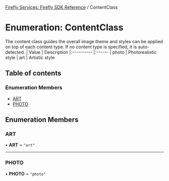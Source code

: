 [Firefly Services: Firefly SDK Reference](../index.md) / ContentClass

# Enumeration: ContentClass

The content class guides the overall image theme and styles can be applied on top of each content type. If no content type is specified, it is auto-detected.
| Value | Description
|:---------- |:------
| photo | Photorealistic style
| art | Artistic style

## Table of contents

### Enumeration Members

- [ART](ContentClass.md#art)
- [PHOTO](ContentClass.md#photo)

## Enumeration Members

### ART

• **ART** = ``"art"``

___

### PHOTO

• **PHOTO** = ``"photo"``
